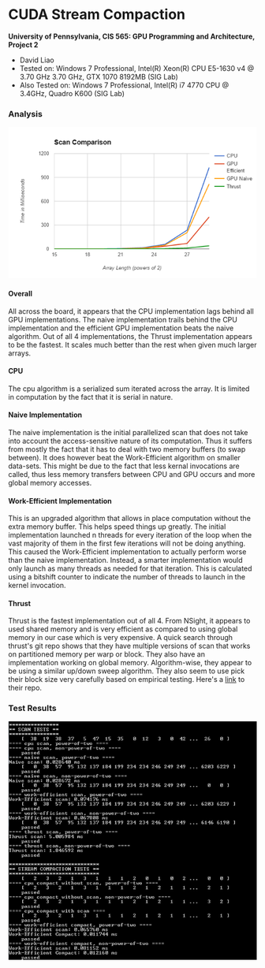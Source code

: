 CUDA Stream Compaction
======================

**University of Pennsylvania, CIS 565: GPU Programming and Architecture, Project 2**

* David Liao
* Tested on: Windows 7 Professional, Intel(R) Xeon(R) CPU E5-1630 v4 @ 3.70 GHz 3.70 GHz, GTX 1070 8192MB (SIG Lab)
* Also Tested on: Windows 7 Professional, Intel(R) i7 4770 CPU @ 3.4GHz, Quadro K600 (SIG Lab)

### Analysis

![chart](images/chart.png)
#### Overall
All across the board, it appears that the CPU implementation lags behind all GPU implementations. The naive implementation trails behind the CPU implementation and the efficient GPU implementation beats the naive algorithm. Out of all 4 implementations, the Thrust implementation appears to be the fastest. It scales much better than the rest when given much larger arrays.

#### CPU
The cpu algorithm is a serialized sum iterated across the array. It is limited in computation by the fact that it is serial in nature.

#### Naive Implementation
The naive implementation is the initial parallelized scan that does not take into account the access-sensitive nature of its computation. Thus it suffers from mostly the fact that it has to deal with two memory buffers (to swap between). It does however beat the Work-Efficient algorithm on smaller data-sets. This might be due to the fact that less kernal invocations are called, thus less memory transfers between CPU and GPU occurs and more global memory accesses. 

#### Work-Efficient Implementation
This is an upgraded algorithm that allows in place computation without the extra memory buffer. This helps speed things up greatly. The initial implementation launched n threads for every iteration of the loop when the vast majority of them in the first few iterations will not be doing anything. This caused the Work-Efficient implementation to actually perform worse than the naive implementation. Instead, a smarter implementation would only launch as many threads as needed for that iteration. This is calculated using a bitshift counter to indicate the number of threads to launch in the kernel invocation.

#### Thrust
Thrust is the fastest implementation out of all 4. From NSight, it appears to used shared memory and is very efficient as compared to using global memory in our case which is very expensive. A quick search through thrust's git repo shows that they have multiple versions of scan that works on partitioned memory per warp or block. They also have an implementation working on global memory. Algorithm-wise, they appear to be using a similar up/down sweep algorithm. They also seem to use pick their block size very carefully based on empirical testing. Here's a [link](https://github.com/thrust/thrust/blob/2ef13096187b40a35a71451d09e49b14074b0859/thrust/system/cuda/detail/scan.inl) to their repo.

### Test Results
![tests](images/testspassing.png)
